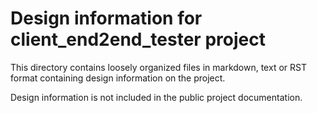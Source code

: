 Design information for client_end2end_tester project
==============================================================

This directory contains loosely organized files in markdown, text or RST format
containing design information on the project.

Design information is not included in the public project documentation.
